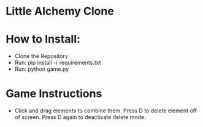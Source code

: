 # Little Alchemy Clone

# How to Install:
* Clone the Repository
* Run: pip install -r requirements.txt
* Run: python game.py
# Game Instructions
* Click and drag elements to combine them. Press D to delete element off of screen. Press D again to deactivate delete mode.